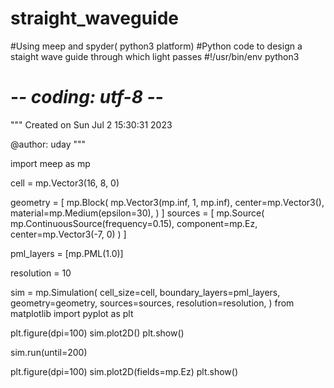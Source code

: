# straight_waveguide
#Using meep and spyder( python3 platform)
#Python code to design a staight wave guide through which light passes
#!/usr/bin/env python3
# -*- coding: utf-8 -*-
"""
Created on Sun Jul  2 15:30:31 2023

@author: uday
"""

import meep as mp


cell = mp.Vector3(16, 8, 0)

geometry = [
    mp.Block(
        mp.Vector3(mp.inf, 1, mp.inf),
        center=mp.Vector3(),
        material=mp.Medium(epsilon=30),
    )
]
sources = [
    mp.Source(
        mp.ContinuousSource(frequency=0.15), component=mp.Ez, center=mp.Vector3(-7, 0)
    )
]


pml_layers = [mp.PML(1.0)]



resolution = 10

sim = mp.Simulation(
    cell_size=cell,
    boundary_layers=pml_layers,
    geometry=geometry,
    sources=sources,
    resolution=resolution,
)
from matplotlib import pyplot as plt


plt.figure(dpi=100)
sim.plot2D()
plt.show()


sim.run(until=200)



plt.figure(dpi=100)
sim.plot2D(fields=mp.Ez)
plt.show()


